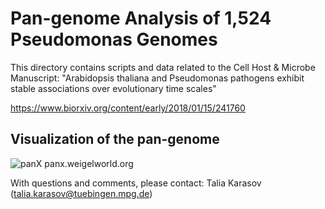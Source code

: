 # Pan-genome Analysis of 1,524 Pseudomonas Genomes

This directory contains scripts and data related to the Cell Host & Microbe Manuscript:
"Arabidopsis thaliana and Pseudomonas pathogens exhibit stable associations over evolutionary time scales"

https://www.biorxiv.org/content/early/2018/01/15/241760

## Visualization of the pan-genome 
![panX](tkarasov@github.com/repository/panx.png?raw=true "Title")
panx.weigelworld.org




With questions and comments, please contact: 
Talia Karasov (talia.karasov@tuebingen.mpg.de)
